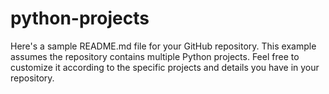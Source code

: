 # python-projects
Here's a sample README.md file for your GitHub repository. This example assumes the repository contains multiple Python projects. Feel free to customize it according to the specific projects and details you have in your repository.
